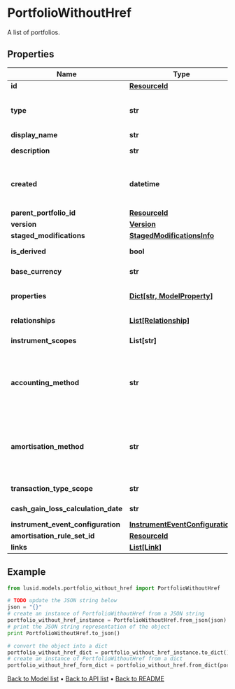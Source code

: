# PortfolioWithoutHref

A list of portfolios.

## Properties
Name | Type | Description | Notes
------------ | ------------- | ------------- | -------------
**id** | [**ResourceId**](ResourceId.md) |  | 
**type** | **str** | The type of the portfolio. The available values are: Transaction, Reference, DerivedTransaction | 
**display_name** | **str** | The name of the portfolio. | 
**description** | **str** | The long form description of the portfolio. | [optional] 
**created** | **datetime** | The effective datetime at which the portfolio was created. No transactions or constituents can be added to the portfolio before this date. | 
**parent_portfolio_id** | [**ResourceId**](ResourceId.md) |  | [optional] 
**version** | [**Version**](Version.md) |  | [optional] 
**staged_modifications** | [**StagedModificationsInfo**](StagedModificationsInfo.md) |  | [optional] 
**is_derived** | **bool** | Whether or not this is a derived portfolio. | [optional] 
**base_currency** | **str** | The base currency of the portfolio. | [optional] 
**properties** | [**Dict[str, ModelProperty]**](ModelProperty.md) | The requested portfolio properties. These will be from the &#39;Portfolio&#39; domain. | [optional] 
**relationships** | [**List[Relationship]**](Relationship.md) | A set of relationships associated to the portfolio. | [optional] 
**instrument_scopes** | **List[str]** | The instrument scope resolution strategy of this portfolio. | [optional] 
**accounting_method** | **str** | . The available values are: Default, AverageCost, FirstInFirstOut, LastInFirstOut, HighestCostFirst, LowestCostFirst, ProRateByUnits, ProRateByCost, ProRateByCostPortfolioCurrency | [optional] 
**amortisation_method** | **str** | The amortisation method used by the portfolio for the calculation. The available values are: NoAmortisation, StraightLine, EffectiveYield, StraightLineSettlementDate, EffectiveYieldSettlementDate | [optional] 
**transaction_type_scope** | **str** | The scope of the transaction types. | [optional] 
**cash_gain_loss_calculation_date** | **str** | The scope of the transaction types. | [optional] 
**instrument_event_configuration** | [**InstrumentEventConfiguration**](InstrumentEventConfiguration.md) |  | [optional] 
**amortisation_rule_set_id** | [**ResourceId**](ResourceId.md) |  | [optional] 
**links** | [**List[Link]**](Link.md) |  | [optional] 

## Example

```python
from lusid.models.portfolio_without_href import PortfolioWithoutHref

# TODO update the JSON string below
json = "{}"
# create an instance of PortfolioWithoutHref from a JSON string
portfolio_without_href_instance = PortfolioWithoutHref.from_json(json)
# print the JSON string representation of the object
print PortfolioWithoutHref.to_json()

# convert the object into a dict
portfolio_without_href_dict = portfolio_without_href_instance.to_dict()
# create an instance of PortfolioWithoutHref from a dict
portfolio_without_href_form_dict = portfolio_without_href.from_dict(portfolio_without_href_dict)
```
[Back to Model list](../README.md#documentation-for-models) &#8226; [Back to API list](../README.md#documentation-for-api-endpoints) &#8226; [Back to README](../README.md)


